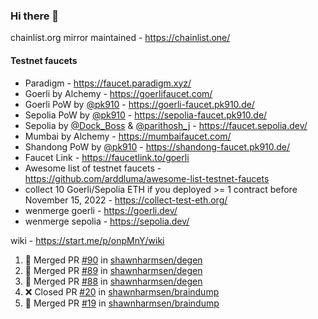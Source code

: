 ### Hi there 👋

chainlist.org mirror maintained - https://chainlist.one/

#### Testnet faucets
- Paradigm - https://faucet.paradigm.xyz/
- Goerli by Alchemy - https://goerlifaucet.com/
- Goerli PoW by [@pk910](https://github.com/pk910/PoWFaucet) - https://goerli-faucet.pk910.de/
- Sepolia PoW by [@pk910](https://github.com/pk910/PoWFaucet) - https://sepolia-faucet.pk910.de/
- Sepolia by [@Dock_Boss](https://twitter.com/Dock_Boss) & [@parithosh_j](https://twitter.com/parithosh_j) - https://faucet.sepolia.dev/
- Mumbai by Alchemy - https://mumbaifaucet.com/
- Shandong PoW by [@pk910](https://github.com/pk910/PoWFaucet) - https://shandong-faucet.pk910.de/ 
- Faucet Link - https://faucetlink.to/goerli
- Awesome list of testnet faucets - https://github.com/arddluma/awesome-list-testnet-faucets
- collect 10 Goerli/Sepolia ETH if you deployed >= 1 contract before November 15, 2022 - https://collect-test-eth.org/
- wenmerge goerli - https://goerli.dev/
- wenmerge sepolia - https://sepolia.dev/ 

wiki - https://start.me/p/onpMnY/wiki

<!--START_SECTION:activity-->
1. 🎉 Merged PR [#90](https://github.com/shawnharmsen/degen/pull/90) in [shawnharmsen/degen](https://github.com/shawnharmsen/degen)
2. 🎉 Merged PR [#89](https://github.com/shawnharmsen/degen/pull/89) in [shawnharmsen/degen](https://github.com/shawnharmsen/degen)
3. 🎉 Merged PR [#88](https://github.com/shawnharmsen/degen/pull/88) in [shawnharmsen/degen](https://github.com/shawnharmsen/degen)
4. ❌ Closed PR [#20](https://github.com/shawnharmsen/braindump/pull/20) in [shawnharmsen/braindump](https://github.com/shawnharmsen/braindump)
5. 🎉 Merged PR [#19](https://github.com/shawnharmsen/braindump/pull/19) in [shawnharmsen/braindump](https://github.com/shawnharmsen/braindump)
<!--END_SECTION:activity-->
